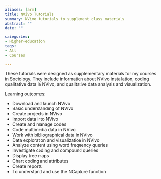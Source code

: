 ```yaml
---
aliases: [arm]
title: NVivo Tutorials
summary: NVivo tutorials to supplement class materials
abstract: ""
date: ""

categories:
- Higher-education
tags:
- All
- Courses

---
```

These tutorials were designed as supplementary materials for my courses in Sociology. They include information about NVivo installation, coding qualitative data in NVivo, and 
qualitative data analysis and visualization. 

Learning outcomes:

- Download and launch NVivo
- Basic understanding of NVivo
- Create projects in NVivo
- Import data into NVivo
- Create and manage codes
- Code multimedia data in NVivo
- Work with bibliographical data in NVivo
- Data exploration and visualization in NVivo
- Analyze content using word frequency queries
- Investigate coding and compound queries
- Display tree maps
- Chart coding and attributes
- Create reports
- To understand and use the NCapture function


